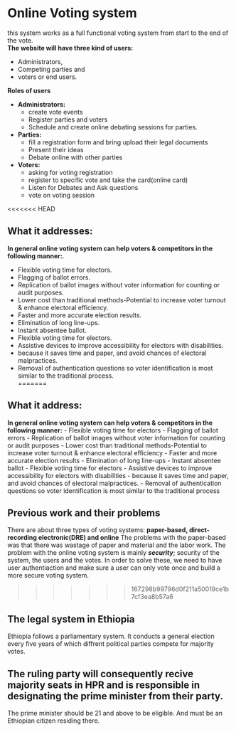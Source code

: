 # Online Voting system

this system works as a full functional voting system from start to the end of the vote.    
**The website will have three kind of users:**
- Administrators,
- Competing parties and
- voters or end users.

**Roles of users**
- **Administrators:**
    - create vote events
    - Register parties and voters
    - Schedule and create online debating sessions for parties.    
- **Parties:**
     - fill a registration form and bring upload their legal documents
     - Present their ideas
     - Debate online with other parties      
- **Voters:**    
    - asking for voting registration
    - register to specific vote and take the card(online card)
    - Listen for Debates and Ask questions
    - vote on voting session


<<<<<<< HEAD
## What it addresses:
**In general online voting system can help voters & competitors in the following manner:**.
 - Flexible voting time for electors.  
 - Flagging of ballot errors.  
 - Replication of ballot images without voter information for counting or audit purposes.  
 - Lower cost than traditional methods-Potential to increase voter turnout & enhance electoral efficiency.  
 - Faster and more accurate election results.  
 - Elimination of long line-ups.  
 - Instant absentee ballot.  
 - Flexible voting time for electors.  
 - Assistive devices to improve accessibility for electors with disabilities.  
 - because it saves time and paper, and avoid chances of electoral malpractices.  
 - Removal of authentication questions so voter identification is most similar to the traditional process.  
=======
## What it address:
**In general online voting system can help voters & competitors in the following manner:**
    - Flexible voting time for electors
    - Flagging of ballot errors
    - Replication of ballot images without voter information for counting or audit purposes
    - Lower cost than traditional methods-Potential to increase voter turnout & enhance electoral efficiency
    - Faster and more accurate election results
    - Elimination of long line-ups
    - Instant absentee ballot
    - Flexible voting time for electors
    - Assistive devices to improve accessibility for electors with disabilities
    - because it saves time and paper, and avoid chances of electoral malpractices.
    - Removal of authentication questions so voter identification is most similar to the traditional process
    
## Previous work and their problems
There are about three types of voting systems: **paper-based, direct-recording electronic(DRE) and online**
The problems with the paper-based was that there was wastage of paper and material and the labor work. The problem with the online voting system is mainly ***security***; security of the system, the users and the votes. In order to solve these, we need to have user authentiaction and make sure a user can only vote once and build a more secure voting system.  


>>>>>>> 167298b99796d0f211a50019ce1b7cf3ea8b57a6
## The legal system in Ethiopia
Ethiopia follows a parliamentary system. It conducts a general election every five years of which diffrent political parties compete for majority votes.
## The ruling party will consequently recive majority seats in HPR and is responsible in designating the prime minister from their party.
The prime minister should be 21 and above to be eligible. And must be an Ethiopian citizen residing there.
